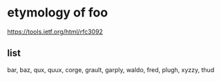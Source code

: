 # etymology of foo 
https://tools.ietf.org/html/rfc3092


list
--

bar, baz, qux, quux, corge, grault, garply, waldo, fred, plugh, xyzzy, thud
